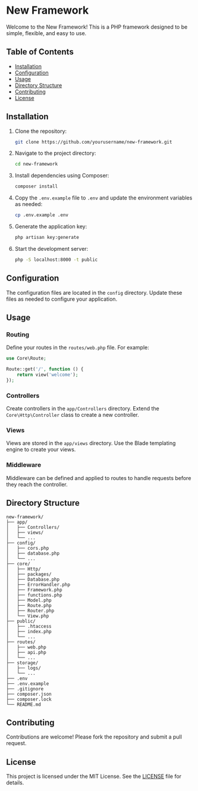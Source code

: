 # New Framework

Welcome to the New Framework! This is a PHP framework designed to be simple, flexible, and easy to use.

## Table of Contents

- [Installation](#installation)
- [Configuration](#configuration)
- [Usage](#usage)
- [Directory Structure](#directory-structure)
- [Contributing](#contributing)
- [License](#license)

## Installation

1. Clone the repository:
    ```sh
    git clone https://github.com/yourusername/new-framework.git
    ```

2. Navigate to the project directory:
    ```sh
    cd new-framework
    ```

3. Install dependencies using Composer:
    ```sh
    composer install
    ```

4. Copy the `.env.example` file to `.env` and update the environment variables as needed:
    ```sh
    cp .env.example .env
    ```

5. Generate the application key:
    ```sh
    php artisan key:generate
    ```

6. Start the development server:
    ```sh
    php -S localhost:8000 -t public
    ```

## Configuration

The configuration files are located in the `config` directory. Update these files as needed to configure your application.

## Usage

### Routing

Define your routes in the `routes/web.php` file. For example:
```php
use Core\Route;

Route::get('/', function () {
    return view('welcome');
});
```

### Controllers

Create controllers in the `app/Controllers` directory. Extend the `Core\Http\Controller` class to create a new controller.

### Views

Views are stored in the `app/views` directory. Use the Blade templating engine to create your views.

### Middleware

Middleware can be defined and applied to routes to handle requests before they reach the controller.

## Directory Structure

```
new-framework/
├── app/
│   ├── Controllers/
│   ├── views/
│   └── ...
├── config/
│   ├── cors.php
│   ├── database.php
│   └── ...
├── core/
│   ├── Http/
│   ├── packages/
│   ├── Database.php
│   ├── ErrorHandler.php
│   ├── Framework.php
│   ├── functions.php
│   ├── Model.php
│   ├── Route.php
│   ├── Router.php
│   └── View.php
├── public/
│   ├── .htaccess
│   ├── index.php
│   └── ...
├── routes/
│   ├── web.php
│   ├── api.php
│   └── ...
├── storage/
│   ├── logs/
│   └── ...
├── .env
├── .env.example
├── .gitignore
├── composer.json
├── composer.lock
└── README.md
```

## Contributing

Contributions are welcome! Please fork the repository and submit a pull request.

## License

This project is licensed under the MIT License. See the [LICENSE](LICENSE) file for details.

